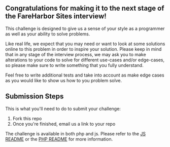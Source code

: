 <h2>Congratulations for making it to the next stage of the FareHarbor Sites interview!</h2>

This challenge is designed to give us a sense of your style as a programmer as well as your ability to solve problems.

Like real life, we expect that you may need or want to look at some solutions online to this problem in order to inspire your solution. Please keep in mind that in any stage of the interview process, we may ask you to make alterations to your code to solve for different use-cases and/or edge-cases, so please make sure to write something that you fully understand.

Feel free to write additional tests and take into account as make edge cases as you would like to show us how to you problem solve. 
<h2>Submission Steps</h2>

This is what you'll need to do to submit your challenge:

1. Fork this repo
2. Once you're finished, email us a link to your repo

The challenge is available in both php and js. Please refer to the [JS README](https://github.com/FareHarbor/fh-sites-take-home-challenge/tree/master/challenge-js) or the [PHP README](https://github.com/FareHarbor/fh-sites-take-home-challenge/tree/master/challenge-php) for more information.